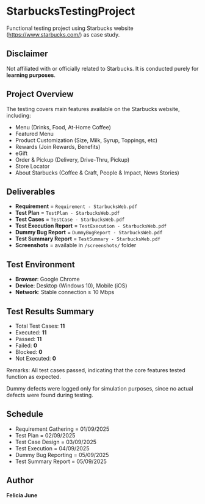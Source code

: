 # StarbucksTestingProject
Functional testing project using Starbucks website (https://www.starbucks.com/) as case study. 

## Disclaimer
Not affiliated with or officially related to Starbucks. It is conducted purely for **learning purposes**.

## Project Overview
The testing covers main features available on the Starbucks website, including:
- Menu (Drinks, Food, At-Home Coffee)  
- Featured Menu  
- Product Customization (Size, Milk, Syrup, Toppings, etc)  
- Rewards (Join Rewards, Benefits)  
- eGift  
- Order & Pickup (Delivery, Drive-Thru, Pickup)  
- Store Locator  
- About Starbucks (Coffee & Craft, People & Impact, News Stories)

## Deliverables
- **Requirement** = `Requirement - StarbucksWeb.pdf`  
- **Test Plan** = `TestPlan - StarbucksWeb.pdf`  
- **Test Cases** = `TestCase - StarbucksWeb.pdf`  
- **Test Execution Report** = `TestExecution - StarbucksWeb.pdf`  
- **Dummy Bug Report** = `DummyBugReport - StarbucksWeb.pdf`  
- **Test Summary Report** = `TestSummary - StarbucksWeb.pdf`  
- **Screenshots** = available in `/screenshots/` folder  

## Test Environment
- **Browser**: Google Chrome  
- **Device**: Desktop (Windows 10), Mobile (iOS)  
- **Network**: Stable connection ≥ 10 Mbps  

## Test Results Summary
- Total Test Cases: **11**  
- Executed: **11**  
- Passed: **11**  
- Failed: **0**  
- Blocked: **0**  
- Not Executed: **0**

Remarks: All test cases passed, indicating that the core features tested function as expected.

Dummy defects were logged only for simulation purposes, since no actual defects were found during testing.

## Schedule
- Requirement Gathering = 01/09/2025  
- Test Plan = 02/09/2025  
- Test Case Design = 03/09/2025  
- Test Execution = 04/09/2025
- Dummy Bug Reporting = 05/09/2025  
- Test Summary Report = 05/09/2025  

## Author
**Felicia June**    
